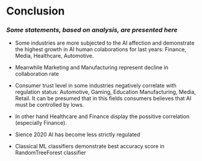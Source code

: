 # Conclusion

### _Some statements, based on analysis, are presented here_

- Some industries are more subjected to the AI affection and demonstrate the highest growth in AI human colaborations for last years: Finance, Media, Healthcare, Automotive.
- Meanwhile Marketing and Manufacturing represent decline in collaboration rate
- Consumer trust level in some industries negatively correlate with regulation status: Automotive, Gaming, Education Manufacturing, Media, Retail. It can be presumed that in this fields consumers believes that AI must be controlled by lows.
- In other hand Healthcare and Finance display the possitive correlation (especially Finance).
- Sience 2020 AI has become less strictly regulated

- Classical ML classifiers demonstrate best accuracy score in RandomTreeForest classifier
